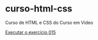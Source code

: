 # curso-html-css
 Curso de HTML e CSS do Curso em Video


<a href= "https://migueljobson.github.io/curso-html-css/exercicios/modulodois/ex015/cor1.html">Executar o exercício 015</a>
